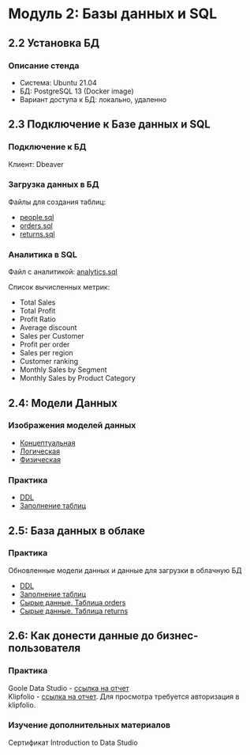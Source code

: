 # Модуль 2: Базы данных и SQL
## 2.2 Установка БД
### Описание стенда 
- Cистема: Ubuntu 21.04
- БД: PostgreSQL 13 (Docker image)
- Вариант доступа к БД: локально, удаленно
## 2.3 Подключение к Базе данных и SQL
### Подключение к БД
Клиент: Dbeaver
### Загрузка данных в БД
Файлы для создания таблиц:
- [people.sql](https://github.com/br1zz/DE-101/tree/main/Module02/files/people.sql)
- [orders.sql](https://github.com/br1zz/DE-101/tree/main/Module02/files/orders.sql)
- [returns.sql](https://github.com/br1zz/DE-101/tree/main/Module02/files/returns.sql)
### Аналитика в SQL
Файл с аналитикой: [analytics.sql](https://github.com/br1zz/DE-101/tree/main/Module02/files/analytics.sql)

Список вычисленных метрик:
- Total Sales
- Total Profit
- Profit Ratio
- Average discount
- Sales per Customer
- Profit per order
- Sales per region
- Customer ranking
- Monthly Sales by Segment
- Monthly Sales by Product Category

## 2.4: Модели Данных
### Изображения моделей данных
- [Концептуальная](https://github.com/br1zz/DE-101/tree/main/Module02/files/2.4/conceptual.jpg)
- [Логическая](https://github.com/br1zz/DE-101/tree/main/Module02/files/2.4/logical.jpg)
- [Физическая](https://github.com/br1zz/DE-101/tree/main/Module02/files/2.4/physical.jpg)
### Практика
- [DDL](https://github.com/br1zz/DE-101/tree/main/Module02/files/2.4/ddl_super_store_dim.sql)
- [Заполнение таблиц](https://github.com/br1zz/DE-101/tree/main/Module02/files/2.4/filling_tables_m2.4.sql)
## 2.5: База данных в облаке
### Практика
Обновленные модели данных и данные для загрузки в облачную БД
- [DDL](https://github.com/br1zz/DE-101/tree/main/Module02/files/2.5/ddl_dw.sql)
- [Заполнение таблиц](https://github.com/br1zz/DE-101/tree/main/Module02/files/2.5/filling_dw.sql)
- [Сырые данные. Таблица orders](https://github.com/br1zz/DE-101/tree/main/Module02/files/2.5/stg.orders.sql)
- [Сырые данные. Таблица returns](https://github.com/br1zz/DE-101/tree/main/Module02/files/2.5/stg.returns.sql)
## 2.6: Как донести данные до бизнес-пользователя
### Практика
 Goole Data Studio - [ссылка на отчет](https://datastudio.google.com/s/syYGsk-umQk)  
Klipfolio - [ссылка на отчет](https://app.klipfolio.com/trends/dashboard/751e2d22e6836cece71c2a7922a4911d). Для просмотра требуется авторизация в klipfolio.
### Изучение дополнительных материалов
Сертификат Introduction to Data Studio 

